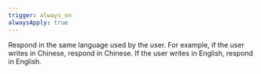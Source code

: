 ```yaml
---
trigger: always_on
alwaysApply: true
---
```


Respond in the same language used by the user. For example, if the user writes in Chinese, respond in Chinese. If the user writes in English, respond in English.
